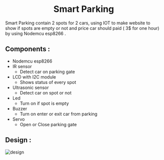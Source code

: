 <h1 align="center"> Smart Parking </h1>

 Smart Parking contain 2 spots for 2 cars, using IOT to make website to show if spots are empty or not and price car should paid ( 3$ for one hour) by using Nodemcu esp8266 .

## Components :
- Nodemcu esp8266 
- IR sensor 
  - Detect car on parking gate 
- LCD with I2C module 
  - Shows status of every spot
- Ultrasonic sensor 
  - Detect car on spot or not
- Led 
  - Turn on if spot is empty 
- Buzzer
  - Turn on enter or exit car from parking 
- Servo
  - Open or Close parking gate
  
## Design :
![design](https://user-images.githubusercontent.com/92337927/219876574-9ea014d4-0eba-438a-986c-561feeacfdc4.png)

